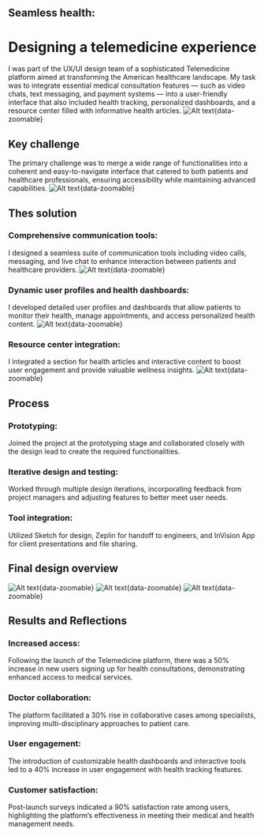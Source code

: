 ## Seamless health: 
# Designing a telemedicine experience
I was part of the UX/UI design team of a sophisticated Telemedicine platform aimed at transforming the American healthcare landscape. My task was to integrate essential medical consultation features — such as video chats, text messaging, and payment systems — into a user-friendly interface that also included health tracking, personalized dashboards, and a resource center filled with informative health articles.
![Alt text](../images/project3-main_screen.png){data-zoomable}

## Key challenge
The primary challenge was to merge a wide range of functionalities into a coherent and easy-to-navigate interface that catered to both patients and healthcare professionals, ensuring accessibility while maintaining advanced capabilities.
![Alt text](../images/project3-key_challenge.png){data-zoomable}


## Thes solution
### Comprehensive communication tools: 
I designed a seamless suite of communication tools including video calls, messaging, and live chat to enhance interaction between patients and healthcare providers.
![Alt text](../images/project3-comprehensive_communication_tools.png){data-zoomable}
### Dynamic user profiles and health dashboards: 
I developed detailed user profiles and dashboards that allow patients to monitor their health, manage appointments, and access personalized health content.
![Alt text](../images/project3-dynamic_user_profiles.png){data-zoomable}
### Resource center integration:
I integrated a section for health articles and interactive content to boost user engagement and provide valuable wellness insights.
![Alt text](../images/project3-resource_center_integration.png){data-zoomable}

## Process
### Prototyping:
Joined the project at the prototyping stage and collaborated closely with the design lead to create the required functionalities.
### Iterative design and testing:
Worked through multiple design iterations, incorporating feedback from project managers and adjusting features to better meet user needs.
### Tool integration:
Utilized Sketch for design, Zeplin for handoff to engineers, and InVision App for client presentations and file sharing.


## Final design overview
![Alt text](../images/project3-final_design1.png){data-zoomable}
![Alt text](../images/project3-final_design2.png){data-zoomable}
![Alt text](../images/project3-final_design3.png){data-zoomable}

## Results and Reflections
### Increased access:
Following the launch of the Telemedicine platform, there was a 50% increase in new users signing up for health consultations, demonstrating enhanced access to medical services.
### Doctor collaboration:
The platform facilitated a 30% rise in collaborative cases among specialists, improving multi-disciplinary approaches to patient care.
### User engagement:
The introduction of customizable health dashboards and interactive tools led to a 40% increase in user engagement with health tracking features.
### Customer satisfaction:
Post-launch surveys indicated a 90% satisfaction rate among users, highlighting the platform’s effectiveness in meeting their medical and health management needs.









